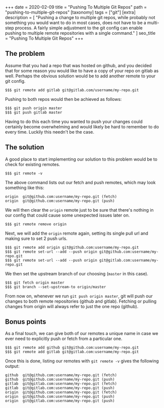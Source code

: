 +++
date = 2020-02-09
title = "Pushing To Multiple Git&nbsp;Repos"
path = "pushing-to-multiple-git-repos"
[taxonomy]
tags = ["git"]
[extra]
description = [
  "Pushing a change to multiple git repos, while probably not something you would want to do in most cases, does not have to be a multi-step process. A fairly simple adjustment to the git config can enable pushing to multiple remote repositories with a single command."
]
seo_title = "Pushing To Multiple Git Repos"
+++

## The problem

Assume that you had a repo that was hosted on github, and you decided that for some reason you would like to have a copy of your repo on gitlab as well. Perhaps the obvious solution would be to add another remote to your git config.

```
$$$ git remote add gitlab git@gitlab.com/username/my-repo.git
```

Pushing to both repos would then be achieved as follows:

```
$$$ git push origin master
$$$ git push gitlab master
```

Having to do this each time you wanted to push your changes could certainly become overwhelming and would likely be hard to remember to do every time. Luckily this needn't be the case.

## The solution

A good place to start implementing our solution to this problem would be to check for existing remotes.

```
$$$ git remote -v
```

The above command lists out our fetch and push remotes, which may look something like this:

```
origin  git@github.com:username/my-repo.git (fetch)
origin  git@github.com:username/my-repo.git (push)
```

We will then clear the `origin` remote just to be sure that there's nothing in our config that could cause some unexpected issues later on.

```
$$$ git remote remove origin
```

Next, we will add the `origin` remote again, setting its single pull url and making sure to set 2 push urls.

```
$$$ git remote add origin git@github.com:username/my-repo.git
$$$ git remote set-url --add --push origin git@github.com:username/my-repo.git
$$$ git remote set-url --add --push origin git@gitlab.com:username/my-repo.git
```

We then set the upstream branch of our choosing (`master` in this case).

```
$$$ git fetch origin master
$$$ git branch --set-upstream-to origin/master
```

From now on, whenever we run `git push origin master`, git will push our changes to both remote repositories (github and gitlab). Fetching or pulling changes from origin will always refer to just the one repo (github).

## Bonus points

As a final touch, we can give both of our remotes a unique name in case we ever need to explicitly push or fetch from a particular one.

```
$$$ git remote add github git@github.com:username/my-repo.git
$$$ git remote add gitlab git@gitlab.com:username/my-repo.git
```

Once this is done, listing our remotes with `git remote -v` gives the following output:

```
github  git@github.com:username/my-repo.git (fetch)
github  git@github.com:username/my-repo.git (push)
gitlab  git@gitlab.com:username/my-repo.git (fetch)
gitlab  git@gitlab.com:username/my-repo.git (push)
origin  git@github.com:username/my-repo.git (fetch)
origin  git@github.com:username/my-repo.git (push)
origin  git@gitlab.com:username/my-repo.git (push)
```
